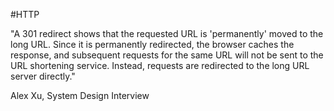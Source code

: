 #HTTP

"A 301 redirect shows that the requested URL is 'permanently' moved to the long URL. Since it is permanently redirected, the browser caches the response, and subsequent requests for the same URL will not be sent to the URL shortening service. Instead, requests are redirected to the long URL server directly."

Alex Xu, System Design Interview
